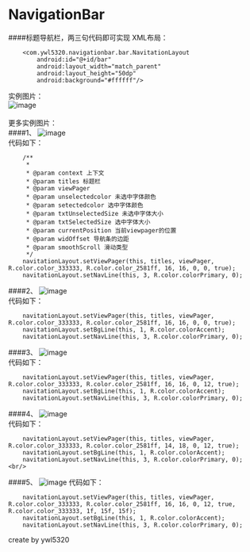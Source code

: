 # NavigationBar
####标题导航栏，两三句代码即可实现
XML布局：<br/>

        <com.ywl5320.navigationbar.bar.NavitationLayout
            android:id="@+id/bar"
            android:layout_width="match_parent"
            android:layout_height="50dp"
            android:background="#ffffff"/>

实例图片：<br/>
![image](https://github.com/wanliyang1990/NavigationBar/blob/master/imgs/sbar.gif)<br/>
<br/>
更多实例图片：<br/>
####1、
![image](https://github.com/wanliyang1990/NavigationBar/blob/master/imgs/nav1.gif)<br/>
代码如下：<br/>

        /**
         *
         * @param context 上下文
         * @param titles 标题栏
         * @param viewPager
         * @param unselectedcolor 未选中字体颜色
         * @param setectedcolor 选中字体颜色
         * @param txtUnselectedSize 未选中字体大小
         * @param txtSelectedSize 选中字体大小
         * @param currentPosition 当前viewpager的位置
         * @param widOffset 导航条的边距
         * @param smoothScroll 滑动类型
         */
        navitationLayout.setViewPager(this, titles, viewPager, R.color.color_333333, R.color.color_2581ff, 16, 16, 0, 0, true);
        navitationLayout.setNavLine(this, 3, R.color.colorPrimary, 0);
        
####2、
![image](https://github.com/wanliyang1990/NavigationBar/blob/master/imgs/nav2.gif)<br/>
代码如下：<br/>

        navitationLayout.setViewPager(this, titles, viewPager, R.color.color_333333, R.color.color_2581ff, 16, 16, 0, 0, true);
        navitationLayout.setBgLine(this, 1, R.color.colorAccent);
        navitationLayout.setNavLine(this, 3, R.color.colorPrimary, 0);
        
####3、
![image](https://github.com/wanliyang1990/NavigationBar/blob/master/imgs/nav3.gif)<br/>
代码如下：<br/>

        navitationLayout.setViewPager(this, titles, viewPager, R.color.color_333333, R.color.color_2581ff, 16, 16, 0, 12, true);
        navitationLayout.setBgLine(this, 1, R.color.colorAccent);
        navitationLayout.setNavLine(this, 3, R.color.colorPrimary, 0);
        
####4、
![image](https://github.com/wanliyang1990/NavigationBar/blob/master/imgs/nav4.gif)<br/>
代码如下：<br/>

        navitationLayout.setViewPager(this, titles, viewPager, R.color.color_333333, R.color.color_2581ff, 14, 18, 0, 12, true);
        navitationLayout.setBgLine(this, 1, R.color.colorAccent);
        navitationLayout.setNavLine(this, 3, R.color.colorPrimary, 0);<br/>

####5、
![image](https://github.com/wanliyang1990/NavigationBar/blob/master/imgs/img5.gif)
代码如下：<br/>

        navitationLayout.setViewPager(this, titles, viewPager, R.color.color_333333, R.color.color_2581ff, 16, 16, 0, 12, true, R.color.color_333333, 1f, 15f, 15f);
        navitationLayout.setBgLine(this, 1, R.color.colorAccent);
        navitationLayout.setNavLine(this, 3, R.color.colorPrimary, 0);


    
create by ywl5320